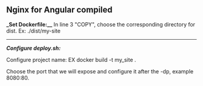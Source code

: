 **Nginx for Angular compiled**
--------
**_Set Dockerfile:__**
In line 3 "COPY", choose the corresponding directory for dist. Ex: ./dist/my-site

---------

**_Configure deploy.sh:_**

Configure project name: EX docker build -t my_site .

Choose the port that we will expose and configure it after the -dp, example 8080:80.
